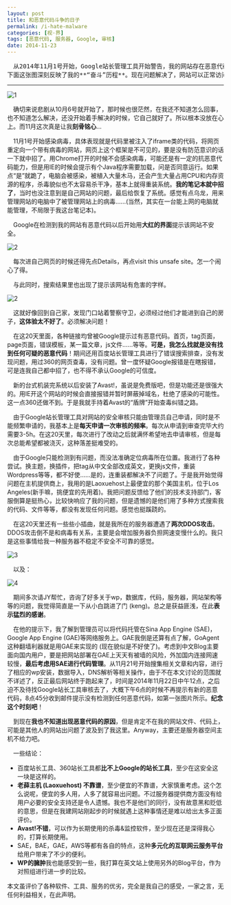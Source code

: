 ```yaml
---
layout: post
title: 和恶意代码斗争的日子
permalink: /i-hate-malware
categories: [视·界]
tags: [恶意代码, 服务器, Google, 审核]
date: 2014-11-23
--- 
```


<pre>　从2014年11月1号开始，Google站长管理工具开始警告，我的网站存在恶意代码，并列出了代码的可疑片段。从此吹响了我抵抗病毒的号角。
下面这张图深刻反映了我的**“奋斗”历程**。现在问题解决了，网站可以正常访问了，写个日志纪念一下吧。</pre>

-----

![1](http://lanternd.qiniudn.com/Pic4Post/fight-against-malware/no_malware_detected.jpg)

　确切来说悲剧从10月6号就开始了，那时候也很茫然，在我还不知道怎么回事，也不知道怎么解决，还没开始着手解决的时候，它自己就好了。所以根本没放在心上。而11月这次真是让我**刻骨铭心**…

　11月1号开始感染病毒，具体表现就是代码里被注入了iframe类的代码，将网页重定向一个带有病毒的网站，网页上这个框架是不可见的，要是没有防范意识的话一下就中招了。用Chrome打开的时候不会感染病毒，可能还是有一定的抗恶意代码能力，但是用IE的时候会提示有个Java程序需要加载，问是否同意运行。如果点“是”就跪了，电脑会被感染，被植入大量木马，还会产生大量占用CPU和内存资源的程序，杀毒貌似也不太容易杀干净，基本上就得重装系统。**我的笔记本就中招了**，当时也没注意到是自己网站的问题，最后给恢复了系统。感觉有点乌龙，用来管理网站的电脑中了被管理网站上的病毒……(当然，其实在一台能上网的电脑就能管理，不局限于我这台笔记本)。

　Google在检测到我的网站有恶意代码以后开始用**大红的界面**提示该网站不安全。

![2](http://lanternd.qiniudn.com/Pic4Post/fight-against-malware/red_alert.png)

　每次进自己网页的时候还得先点Details，再点visit this unsafe site。怎一个闹心了得。

　与此同时，搜索结果里也出现了提示该网站有危害的字样。

![2](http://lanternd.qiniudn.com/Pic4Post/fight-against-malware/harmful_website.jpg)

　这就好像回到自己家，发现门口站着警察守卫，必须经过他们才能进到自己的房子，**这体验太不好了**。必须解决问题！

　在这20天里面，各种链接均曾被Google提示过有恶意代码。首页，tag页面，page页面，错误模板，某一篇文章，js文件……等等。**可是，我怎么找就是没有找到任何可疑的恶意代码**！期间还用百度站长管理工具进行了错误搜索排查，没有发现问题，用过360的网页查毒，没有问题。曾一度怀疑Google报错是在瞎报错，可是连我自己都中招了，也不得不承认Google的可信度。

　新的台式机装完系统以后安装了Avast!，虽说是免费版吧，但是功能还是很强大的。用IE开这个网站的时候会直接报错并暂时屏蔽掉域名，杜绝了感染的可能性。这一点360还做不到。于是我就手持着Avast的“盾牌”开始查毒纠错之路。

　由于Google站长管理工具对网站的安全审核只能由管理员自己申请，同时是不能频繁申请的，我基本上是**每天申请一次审核的频率**。每次从申请到审查完毕大约需要3-5h。在这20天里，每次进行了改动之后就满怀希望地去申请审核，但是每次总能希望都被浇灭，这种落差挺难受的。

　由于Google只能检测到有问题，而没法准确定位病毒所在位置。我进行了各种尝试。换主题，换插件，把tag从中文全部改成英文，更换js文件，重装Wordpress等等，都不好使……是的，连重装都解决不了问题了。于是我开始觉得问题在主机提供商上，我用的是Laoxuehost上最便宜的那个美国主机，位于Los Angeles(新手嘛，挑便宜的先用着)。我把问题反馈给了他们的技术支持部门，客服倒算是挺热心，比较快响应了我的问题，但是遗憾的是他们用了多种方式搜索我的代码、文件等等，都没有发现任何问题。感觉也挺蹊跷的。

　在这20天里还有一些些小插曲，就是我所在的服务器遭遇了**两次DDOS攻击**。DDOS攻击倒不是和病毒有关系，主要是会增加服务器负担网速变慢什么的。我只是这些事情给我一种服务器不稳定不安全不可靠的感觉。

![3](http://lanternd.qiniudn.com/Pic4Post/fight-against-malware/DDOS1.jpg)

　以及：

![4](http://lanternd.qiniudn.com/Pic4Post/fight-against-malware/DDOS2.jpg)

　期间多次请JY帮忙，咨询了好多关于wp，数据库，代码，服务器，网站架构等等的问题，我觉得简直是一下从小白跳进了门 (keng)。总之是获益匪浅，在此**表示猛烈的感谢**。

　在他的提示下，我了解到管理员可以将代码托管在Sina App Engine (SAE)，Google App Engine (GAE)等网络服务上。GAE我倒是还算有点了解，GoAgent这种翻墙利器就是用GAE来实现的 (现在貌似是不好使了)。考虑到中文Blog主要面向国内用户，要是把网站部署在GAE上天天有被墙的风险，外加国内连接网速较慢，**最后考虑用SAE进行代码管理**。从11月21号开始搜集相关文章和内容，进行了相应的wp安装，数据导入，DNS解析等相关操作，由于不在本文讨论的范围就不详述了，反正最后网站终于跑起来了，时间是2014年11月22日中午12点，之后迫不及待找Google站长工具审核去了，大概下午6点的时候不再提示有新的恶意代码，8点45分收到邮件提示没有检测到任何恶意代码，如第一张图片所示。**纪念这个时刻吧**！

　到现在**我也不知道出现恶意代码的原因**，但是肯定不在我的网站文件、代码上，可能是其他人的网站出问题了波及到了我这里。Anyway，主要还是服务器空间主机不给力吧。

　一些结论：

* 百度站长工具、360站长工具都**比不上Google的站长工具**，至少在这安全这一块是这样的。
* **老薛主机 (Laoxuehost) 不靠谱**，至少便宜的不靠谱，大家慎重考虑。这个怎么说呢，便宜的多人用，人多了就容易出问题。不过服务器提供商方面没有给用户必要的安全支持还是令人遗憾。我也不是他们的同行，没有故意黑和贬低的意思，但是在我建网站刚起步的时候就遇上这种事情还是难以给出太多正面评价。
* **Avast!不错**，可以作为长期使用的杀毒&监控软件，至少现在还是深得我心的，打算长期使用。
* SAE，BAE，GAE，AWS等都有各自的特点，这种**多元化的互联网云服务平台**给用户带来了不少的便利。
* **WP的臃肿**我也能感受到一些，我打算在英文站上使用另外的Blog平台，作为对照组进行进一步的比较。

本文虽评价了各种软件、工具、服务的优劣，完全是我自己的感受，一家之言，无任何利益相关，在此声明。